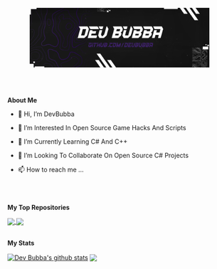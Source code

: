 <p align="center"><a href=""><img width="80%" src="dev_bubba_banner.png" /></a></p>

<br />
<br />

**About Me**

- 👋 Hi, I’m DevBubba

- 👀 I’m Interested In Open Source Game Hacks And Scripts

- 🌱 I’m Currently Learning C# And C++

- 💞️ I’m Looking To Collaborate On Open Source C# Projects

- 📫 How to reach me ...

<br />
<br />

**My Top Repositories**

<a href="https://github.com/devbubba/github-readme-stats">
  <img align="center" src="https://github-readme-stats.vercel.app/api/pin/?username=devbubba&repo=github-readme-stats&theme=transparent" />
</a>
<a href="https://github.com/anuraghazra/anuraghazra.github.io">
  <img align="center" src="https://github-readme-stats.vercel.app/api/pin/?username=anuraghazra&repo=anuraghazra.github.io&theme=transparent" />
</a>

<br />
<br />

**My Stats**

<a href="https://github.com/devbubba/github-readme-stats"><img align="center" src="https://github-readme-stats.vercel.app/api?username=devbubba&show_icons=true&include_all_commits=true&theme=buefy&hide_border=true" alt="Dev Bubba's github stats" /></a> 
<a href="https://github.com/devbubba/github-readme-stats"><img align="center" src="https://github-readme-stats.vercel.app/api/top-langs/?username=devbubba&layout=compact&theme=buefy&hide_border=true" /></a>
